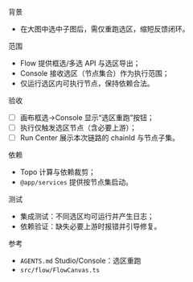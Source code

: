 背景

- 在大图中选中子图后，需仅重跑选区，缩短反馈闭环。

范围

- Flow 提供框选/多选 API 与选区导出；
- Console 接收选区（节点集合）作为执行范围；
- 仅运行选区内可执行节点，保持依赖合法。

验收

- [ ] 画布框选→Console 显示“选区重跑”按钮；
- [ ] 执行仅触发选区节点（含必要上游）；
- [ ] Run Center 展示本次链路的 chainId 与节点子集。

依赖

- Topo 计算与依赖裁剪；
- `@app/services` 提供按节点集启动。

测试

- 集成测试：不同选区均可运行并产生日志；
- 依赖验证：缺失必要上游时报错并引导修复。

参考

- `AGENTS.md` Studio/Console：选区重跑
- `src/flow/FlowCanvas.ts`
